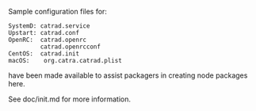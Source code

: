 Sample configuration files for:
```
SystemD: catrad.service
Upstart: catrad.conf
OpenRC:  catrad.openrc
         catrad.openrcconf
CentOS:  catrad.init
macOS:    org.catra.catrad.plist
```
have been made available to assist packagers in creating node packages here.

See doc/init.md for more information.
